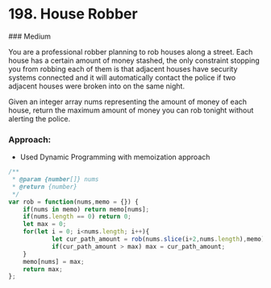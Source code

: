 # 198. House Robber
### Medium

You are a professional robber planning to rob houses along a street. Each house has a certain amount of money stashed, the only constraint stopping you from robbing each of them is that adjacent houses have security systems connected and it will automatically contact the police if two adjacent houses were broken into on the same night.

Given an integer array nums representing the amount of money of each house, return the maximum amount of money you can rob tonight without alerting the police.

### Approach:
* Used Dynamic Programming with memoization approach
```javascript
/**
 * @param {number[]} nums
 * @return {number}
 */
var rob = function(nums,memo = {}) {
    if(nums in memo) return memo[nums];
    if(nums.length == 0) return 0;
    let max = 0;
    for(let i = 0; i<nums.length; i++){
            let cur_path_amount = rob(nums.slice(i+2,nums.length),memo) + nums[i];
            if(cur_path_amount > max) max = cur_path_amount;
    }
    memo[nums] = max;
    return max; 
};

```